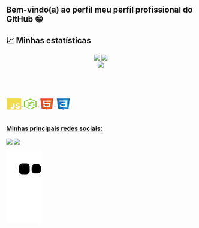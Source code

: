 ## Bem-vindo(a) ao perfil meu perfil profissional do GitHub 😁

## :chart_with_upwards_trend: Minhas estatísticas

<div style="display: inline_block" align = "center">
  <a href="https://github.com/BeatrizKuriki">
  <img height="165em" src="https://github-readme-stats.vercel.app/api?username=BeatrizKuriki&show_icons=true&theme=chartreuse-dark&include_all_commits=true&count_private=true"/>
  <img height="165em" src="https://github-readme-stats.vercel.app/api/top-langs/?username=BeatrizKuriki&layout=compact&langs_count=168&theme=chartreuse-dark"/>
          
</div>
</div>

<div align = "center">
<a href="https://git.io/streak-stats">
  <img height="165em" src="https://github-readme-streak-stats.herokuapp.com/?user=BeatrizKuriki&theme=hacker"/> 
</div>

</div>
 
 <br><br>
<div style="display: inline_block"><br>
  <img align="center" alt="Js" height="30" width="40" src="https://raw.githubusercontent.com/devicons/devicon/master/icons/javascript/javascript-plain.svg">
  <img align="center" alt="Js" height="30" width="40" src="https://raw.githubusercontent.com/devicons/devicon/master/icons/nodejs/nodejs-plain.svg">
  <img align="center" alt="HTML" height="30" width="40" src="https://raw.githubusercontent.com/devicons/devicon/master/icons/html5/html5-original.svg">
  <img align="center" alt="CSS" height="30" width="40" src="https://raw.githubusercontent.com/devicons/devicon/master/icons/css3/css3-original.svg">
</div>
 
 <br>
 
  ### Minhas principais redes sociais:
 
<div> 
   <a href = "mailto:vsantos067100@gmail.com"><img src="https://img.shields.io/badge/-Gmail-%23333?style=for-the-badge&logo=gmail&logoColor=white" target="_blank"></a>
  <a href="https://www.linkedin.com/in/vinicius-santos-a299331b6/" target="_blank"><img src="https://img.shields.io/badge/-LinkedIn-%230077B5?style=for-the-badge&logo=linkedin&logoColor=white" target="_blank"></a> 
 
  ![Snake animation](https://github.com/vsantos1711/vsantos1711/blob/output/github-contribution-grid-snake.svg)

</div>
